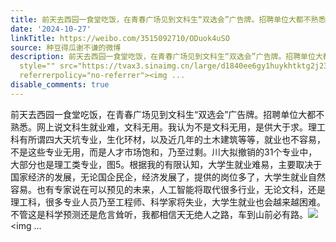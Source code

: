 ```yaml
---
title: 前天去西园一食堂吃饭，在青春广场见到文科生“双选会”广告牌。招聘单位大都不熟悉。网上说文科生就业难，文科无用。我认为不是文科无用，是供大于求。理工科有...
date: '2024-10-27'
linkTitle: https://weibo.com/3515092710/ODuok4uSO
source: 种豆得瓜谢不谦的微博
description: 前天去西园一食堂吃饭，在青春广场见到文科生“双选会”广告牌。招聘单位大都不熟悉。网上说文科生就业难，文科无用。我认为不是文科无用，是供大于求。理工科有所谓四大天坑专业，生化环材，以及近几年的土木建筑等等，就业也不容易，不是这些专业无用，而是人才市场饱和，乃至过剩。川大拟撤销的31个专业中，大部分也是理工类专业，图5。根据我的有限认知，大学生就业难易，主要取决于国家经济的发展，无论国企民企，经济发展了，提供的岗位多了，大学生就业自然容易。也有专家说在可以预见的未来，人工智能将取代很多行业，无论文科，还是理工科，很多专业人员乃至工程师、科学家将失业，大学生就业也会越来越困难。不管这是科学预测还是危言耸听，我都相信天无绝人之路，车到山前必有路。<img
  style="" src="https://tvax3.sinaimg.cn/large/d1840ee6gy1huykhtktg2j237k2eo4qq.jpg"
  referrerpolicy="no-referrer"><img ...
disable_comments: true
---
```

前天去西园一食堂吃饭，在青春广场见到文科生“双选会”广告牌。招聘单位大都不熟悉。网上说文科生就业难，文科无用。我认为不是文科无用，是供大于求。理工科有所谓四大天坑专业，生化环材，以及近几年的土木建筑等等，就业也不容易，不是这些专业无用，而是人才市场饱和，乃至过剩。川大拟撤销的31个专业中，大部分也是理工类专业，图5。根据我的有限认知，大学生就业难易，主要取决于国家经济的发展，无论国企民企，经济发展了，提供的岗位多了，大学生就业自然容易。也有专家说在可以预见的未来，人工智能将取代很多行业，无论文科，还是理工科，很多专业人员乃至工程师、科学家将失业，大学生就业也会越来越困难。不管这是科学预测还是危言耸听，我都相信天无绝人之路，车到山前必有路。<img style="" src="https://tvax3.sinaimg.cn/large/d1840ee6gy1huykhtktg2j237k2eo4qq.jpg" referrerpolicy="no-referrer"><img ...